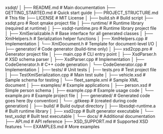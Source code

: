 xsdqt/
│
├── README.md                      # Main documentation
├── GETTING_STARTED.md             # Quick start guide
├── PROJECT_STRUCTURE.md           # This file
├── LICENSE                        # MIT License
│
├── build.sh                       # Build script
├── xsdqt.pro                      # Root qmake project file
│
├── runtime/                       # Runtime library (required at runtime)
│   ├── xsdqt-runtime.pro         # Runtime library project file
│   ├── XmlSerializable.h         # Base interface for all generated classes
│   ├── XmlHelpers.h              # Serialization helper functions
│   ├── XmlHelpers.cpp            # Implementation
│   └── XmlDocument.h             # Template for document-level I/O
│
├── generator/                     # Code generator (build-time only)
│   ├── xsd2cpp.pro               # Generator project file
│   ├── main.cpp                  # CLI entry point
│   ├── XsdParser.h               # XSD schema parser
│   ├── XsdParser.cpp             # Implementation
│   ├── CodeGenerator.h           # C++ code generation
│   └── CodeGenerator.cpp         # Implementation
│
├── tests/                         # Unit tests
│   ├── tests.pro                 # Test project file
│   ├── TestXmlSerialization.cpp  # Main test suite
│   ├── vehicle.xsd               # Sample schema for testing
│   └── fleet_sample.xml          # Sample XML document
│
├── examples/                      # Example applications
│   ├── person.xsd                # Simple person schema
│   ├── example.cpp               # Example usage code
│   └── example.pro               # Example project file
│
├── generated/                     # Generated code goes here (by convention)
│   └── .gitkeep                  # (created during code generation)
│
├── build/                         # Build output directory
│   ├── libxsdqt-runtime.a        # Built runtime library
│   ├── xsd2cpp                   # Built generator executable
│   └── test_xsdqt                # Built test executable
│
└── docs/                          # Additional documentation
    ├── API.md                    # API reference
    ├── XSD_SUPPORT.md            # Supported XSD features
    └── EXAMPLES.md               # More examples
